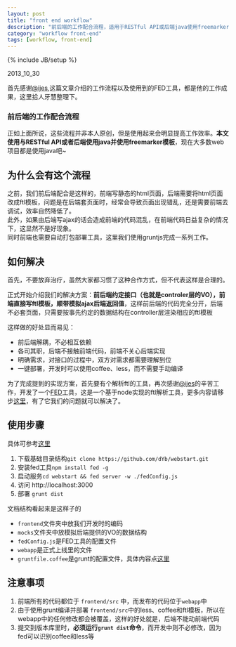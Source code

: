 ```yaml
---
layout: post
title: "front end workflow"
description: "前后端的工作配合流程，适用于RESTful API或后端java使用freemarker模板"
category: "workflow front-end"
tags: [workflow, front-end]
---
```

{% include JB/setup %}

2013_10_30

首先感谢[@ijes](http://www.ijser.cn/),这篇文章介绍的工作流程以及使用到的FED工具，都是他的工作成果，这里拾人牙慧整理下。

### 前后端的工作配合流程

正如上面所说，这些流程并非本人原创，但是使用起来会明显提高工作效率。**本文使用与RESTful API或者后端使用java并使用freemarker模板**，现在大多数web项目都是使用java吧~  

## 为什么会有这个流程

  之前，我们前后端配合是这样的，前端写静态的html页面，后端需要将html页面改成ftl模板，问题是在后端套页面时，经常会导致页面出现错乱，还是需要前端去调试，效率自然降低了。  
  此外，如果由后端写ajax的话会造成前端的代码混乱，在前端代码日益复杂的情况下，这显然不是好现象。  
  同时前端也需要自动打包部署工具，这里我们使用gruntjs完成一系列工作。

## 如何解决

首先，不要放弃治疗，虽然大家都习惯了这种合作方式，但不代表这样是合理的。  

正式开始介绍我们的解决方案：**前后端约定接口（也就是controler层的VO），前端直接写ftl模板，顺带模拟ajax后端返回值**，这样前后端的代码完全分开，后端不必套页面，只需要按事先约定的数据结构在controller层渲染相应的ftl模板  

这样做的好处显而易见：

*	前后端解耦，不必相互依赖
*	各司其职，后端不接触前端代码，前端不关心后端实现
*	明确需求，对接口的过程中，双方对需求都需要理解到位
*	一键部署，开发时可以使用coffee、less，而不需要手动编译

为了完成提到的实现方案，首先要有个解析ftl的工具，再次感谢[@ijes](http://www.ijser.cn/)的辛苦工作，开发了一个[FED](https://github.com/ijse/FED)工具，这是一个基于node实现的ftl解析工具，更多内容请移步[这里](https://github.com/ijse/FED/wiki)，有了它我们的问题就可以解决了。

## 使用步骤
具体可参考[这里](https://github.com/dYb/webstart)

1.	下载基础目录结构`git clone https://github.com/dYb/webstart.git`
2.	安装fed工具`npm install fed -g`
3.	启动服务`cd webstart && fed server -w ./fedConfig.js`
4.	访问 http://localhost:3000
5.  部署 `grunt dist`

文档结构看起来是这样子的  

*	`frontend`文件夹中放我们开发时的编码
*	`mocks`文件夹中放模拟后端提供的VO的数据结构
*	`fedConfig.js`是FED工具的配置文件
*	`webapp`是正式上线里的文件
*	`gruntfile.coffee`是grunt的配置文件，具体内容点[这里](https://github.com/dYb/webstart/blob/master/gruntfile.coffee)

## 注意事项

1. 前端所有的代码都位于 `frontend/src` 中，而发布的代码位于`webapp`中
2. 由于使用grunt编译并部署 `frontend/src`中的less、coffee和ftl模板，所以在webapp中的任何修改都会被覆盖，这样的好处就是，后端不能动前端代码
3. 提交到版本库里时，**必须运行`grunt dist`命令**，而开发中则不必修改，因为fed可以识别coffee和less等






